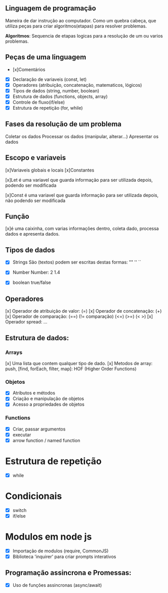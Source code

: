 

## Linguagem de programação

Maneira de dar instrução ao computador.
Como um quebra cabeça, que utiliza peças para criar algoritmos(etapas) para resolver problemas.

   **Algoritmos**: Sequencia de etapas logicas para a resolução de um ou varios problemas.

## Peças de uma linguagem

- [x]Comentários
- [x] Declaração de variaveis (const, let)
- [x] Operadores (atribuição, concatenação, matematicos, lógicos)
- [x] Tipos de dados (string, number, boolean)
- [x] Estrutura de dados (functions, objects, array)
- [x] Controle de fluxo(if/else)
- [x] Estrutura de repetição (for, while)

## Fases da resolução de um problema

Coletar os dados
Processar os dados (manipular, alterar...)
Apresentar os dados

## Escopo e variaveis

[x]Variaveis globais e locais 
[x]Constantes

[x]Let é uma variavel que guarda informação para ser utilizada depois, podendo ser modificada

[x]Const é uma variavel que guarda informação para ser utilizada depois, não podendo ser modificada

## Função
[x]é uma caixinha, com varias informações dentro, coleta dado, processa dados e apresenta dados.

## Tipos de dados

- [x] Strings
São (textos) podem ser escritas destas formas: "" '' ``

- [x] Number
Number: 2 1.4

- [x] boolean
true/false


## Operadores

[x] Operador de atribuição de valor: (=)
[x] Operador de concatenação: (+)
[x] Operador de comparação: (==) (!= comparação) (<=) (>=) (< >)
[x] Operador spread: ...
## Estrutura de dados:

### Arrays

[x] Uma lista que contem qualquer tipo de dado.
[x] Metodos de array: push, [find, forEach, filter, map]: HOF (Higher Order Functions)
 
### Objetos

- [x] Atributos e métodos
- [x] Criação e manipulação de objetos
- [x] Acesso a propriedades de objetos

### Functions
- [x] Criar, passar argumentos
- [x] executar
- [x] arrow function / named function

# Estrutura de repetição

- [x] while

# Condicionais

- [x] switch
- [x] if/else
 
# Modulos em node js

- [x] Importação de modulos (require, CommonJS)
- [x] Biblioteca 'inquirer' para criar prompts interativos

## Programação assincrona e Promessas:

- [x] Uso de funções assincronas (async/await)